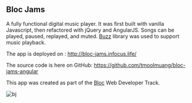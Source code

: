 ## Bloc Jams 
A fully functional digital music player. It was first built with vanilla Javascript, then refactored with jQuery and AngularJS. Songs can be played, paused, replayed, and muted. [Buzz](http://buzz.jaysalvat.com/) library was used to support music playback.

The app is deployed on : http://bloc-jams.infocus.life/

The source code is here on GitHub: https://github.com/tmoolmuang/bloc-jams-angular

This app was created as part of the [Bloc](www.bloc.io) Web Developer Track.

![bj](https://cloud.githubusercontent.com/assets/24881495/26013852/fb3df926-370e-11e7-9c46-bce29ac801f1.JPG)
